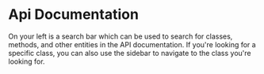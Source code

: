 # Api Documentation
On your left is a search bar which can be used to search for classes, methods, and other entities in the API documentation. If you're looking for a specific class, you can also use the sidebar to navigate to the class you're looking for.